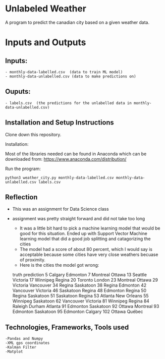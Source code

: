 # Unlabeled Weather

A program to predict the canadian city based on a given weather data.


# Inputs and Outputs

## Inputs:
	- monthly-data-labelled.csv  (data to train ML model)
	- monthly-data-unlabelled.csv (data to make predictions on)

## Ouputs:
	- labels.csv  (the predictions for the unlabelled data in monthly-data-unlabelled.csv)

## Installation and Setup Instructions

Clone down this repository.

Installation:

Most of the libraries needed can be found in Anaconda which can be downloaded from: https://www.anaconda.com/distribution/

Run the program:

`python3 weather_city.py monthly-data-labelled.csv monthly-data-unlabelled.csv labels.csv`


## Reflection

  - This was an assignment for Data Science class
  - assignment was pretty straight forward and did not take too long
	- It was a little bit hard to pick a machine learning model that would be good for this situation. Ended up with Support Vector Machine learning model that did a good job splitting and catagorizing the cities
	- The model had a score of about 80 percent, which I would say is acceptable because some cities have very close weathers becuase of proximity.
	- Here is the cities the model got wrong:

	truth      prediction
	5           Calgary        Edmonton
	7          Montreal          Ottawa
	13          Seattle        Victoria
	17         Winnipeg          Regina
	20          Toronto          London
	23         Montreal          Ottawa
	29         Victoria       Vancouver
	34           Regina       Saskatoon
	38           Regina        Edmonton
	42        Vancouver        Victoria
	46        Saskatoon          Regina
	48         Edmonton          Regina
	50           Regina       Saskatoon
	51        Saskatoon          Regina
	53          Atlanta     New Orleans
	55         Winnipeg       Saskatoon
	62        Vancouver        Victoria
	81         Winnipeg          Regina
	84   Raleigh Durham         Atlanta
	91         Edmonton       Saskatoon
	92           Ottawa        Montreal
	93         Edmonton       Saskatoon
	95         Edmonton         Calgary
	102          Ottawa          Québec


## Technologies, Frameworks, Tools used
	-Pandas and Numpy
	-XML gps coordinates
	-Kalman Filter
	-Matplot
